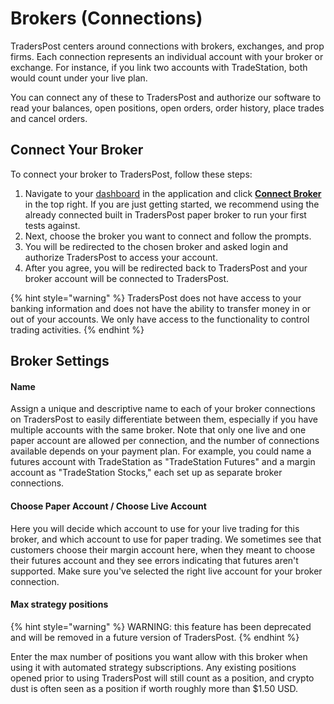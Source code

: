 # Brokers (Connections)

TradersPost centers around connections with brokers, exchanges, and prop firms. Each connection represents an individual account with your broker or exchange. For instance, if you link two accounts with TradeStation, both would count under your live plan.

You can connect any of these to TradersPost and authorize our software to read your balances, open positions, open orders, order history, place trades and cancel orders.

## Connect Your Broker

To connect your broker to TradersPost, follow these steps:

1. Navigate to your [dashboard](https://app.traderspost.io/app/dashboard) in the application and click [**Connect Broker**](https://app.traderspost.io/app/trading/brokers/choose) in the top right. If you are just getting started, we recommend using the already connected built in TradersPost paper broker to run your first tests against.
2. Next, choose the broker you want to connect and follow the prompts.
3. You will be redirected to the chosen broker and asked login and authorize TradersPost to access your account.
4. After you agree, you will be redirected back to TradersPost and your broker account will be connected to TradersPost.

{% hint style="warning" %}
TradersPost does not have access to your banking information and does not have the ability to transfer money in or out of your accounts. We only have access to the functionality to control trading activities.
{% endhint %}

## Broker Settings

#### **Name**

Assign a unique and descriptive name to each of your broker connections on TradersPost to easily differentiate between them, especially if you have multiple accounts with the same broker. Note that only one live and one paper account are allowed per connection, and the number of connections available depends on your payment plan. For example, you could name a futures account with TradeStation as "TradeStation Futures" and a margin account as "TradeStation Stocks," each set up as separate broker connections.

#### **Choose Paper Account / Choose Live Account**

Here you will decide which account to use for your live trading for this broker, and which account to use for paper trading. We sometimes see that customers choose their margin account here, when they meant to choose their futures account and they see errors indicating that futures aren't supported. Make sure you've selected the right live account for your broker connection.

#### **Max strategy positions**

{% hint style="warning" %}
WARNING: this feature has been deprecated and will be removed in a future version of TradersPost.
{% endhint %}

Enter the max number of positions you want allow with this broker when using it with automated strategy subscriptions. Any existing positions opened prior to using TradersPost will still count as a position, and crypto dust is often seen as a position if worth roughly more than $1.50 USD.
